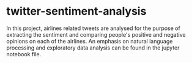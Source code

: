 # twitter-sentiment-analysis

In this project, airlines related tweets are analysed for the purpose of extracting the sentiment and
comparing people's positive and negative opinions on each of the airlines.
An emphasis on natural language processing and exploratory data analysis can be found in the jupyter
notebook file.
